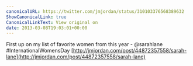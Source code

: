 ```yaml
---
canonicalURL: https://twitter.com/jmjordan/status/310103376568389632
ShowCanonicalLink: true
CanonicalLinkText: View original on
date: 2013-03-08T19:03:01+00:00
---
```

First up on my list of favorite women from this year - @sarahlane #InternationalWomensDay [http://jmjordan.com/post/44872357558/sarah-lane](http://jmjordan.com/post/44872357558/sarah-lane)